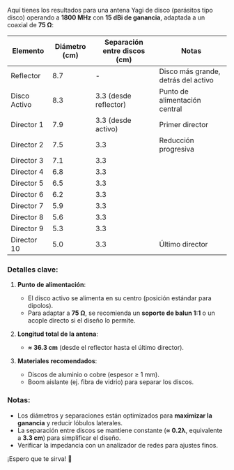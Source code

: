 Aquí tienes los resultados para una antena Yagi de disco (parásitos tipo disco) operando a **1800 MHz** con **15 dBi de ganancia**, adaptada a un coaxial de **75 Ω**:


| Elemento       | Diámetro (cm) | Separación entre discos (cm) | Notas                          |
|----------------|----------------|------------------------------|--------------------------------|
| Reflector      | 8.7            | -                            | Disco más grande, detrás del activo |
| Disco Activo   | 8.3            | 3.3 (desde reflector)        | Punto de alimentación central |
| Director 1     | 7.9            | 3.3 (desde activo)           | Primer director               |
| Director 2     | 7.5            | 3.3                          | Reducción progresiva          |
| Director 3     | 7.1            | 3.3                          |                                |
| Director 4     | 6.8            | 3.3                          |                                |
| Director 5     | 6.5            | 3.3                          |                                |
| Director 6     | 6.2            | 3.3                          |                                |
| Director 7     | 5.9            | 3.3                          |                                |
| Director 8     | 5.6            | 3.3                          |                                |
| Director 9     | 5.3            | 3.3                          |                                |
| Director 10    | 5.0            | 3.3                          | Último director               |


### Detalles clave:
1. **Punto de alimentación**:  
   - El disco activo se alimenta en su centro (posición estándar para dipolos).  
   - Para adaptar a **75 Ω**, se recomienda un **soporte de balun 1:1** o un acople directo si el diseño lo permite.

2. **Longitud total de la antena**:  
   - **≈ 36.3 cm** (desde el reflector hasta el último director).

3. **Materiales recomendados**:  
   - Discos de aluminio o cobre (espesor ≥ 1 mm).  
   - Boom aislante (ej. fibra de vidrio) para separar los discos.

### Notas:
- Los diámetros y separaciones están optimizados para **maximizar la ganancia** y reducir lóbulos laterales.  
- La separación entre discos se mantiene constante (**≈ 0.2λ**, equivalente a **3.3 cm**) para simplificar el diseño.  
- Verificar la impedancia con un analizador de redes para ajustes finos.  

¡Espero que te sirva! 📡

